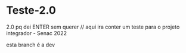 # Teste-2.0
2.0 pq dei ENTER sem querer // aqui ira conter um teste para o projeto integrador - Senac 2022 

esta branch é a dev